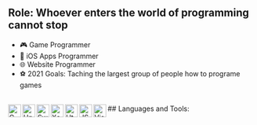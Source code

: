 ## Role: Whoever enters the world of programming cannot stop
- 🎮 Game Programmer
- 🍎 iOS Apps Programmer
- 🌐 Website Programmer
- ⚽ 2021 Goals: Taching the largest group of people how to programe games 
<br />
## Languages and Tools:

<img align="left" alt="C Sharp" width="26px" src="C Sharp">
<img align="left" alt="Unity" width="26px" src="Unity">
<img align="left" alt="Swift" width="26px" src="Swift">
<img align="left" alt="Xcode" width="26px" src="Xcode">
<img align="left" alt="Html" width="26px" src="Html">
<img align="left" alt="JS" width="26px" src="JS">
<img align="left" alt="Visual Studios" width="26px" src="Visual Studios">